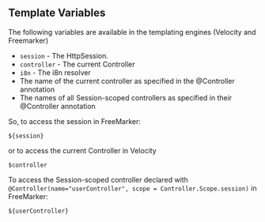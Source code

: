 Template Variables
------------------------

The following variables are available in the templating engines (Velocity and Freemarker)

* `session` - The HttpSession.
* `controller` - The current Controller
* `i8n` - The i8n resolver
* The name of the current controller as specified in the @Controller annotation
* The names of all Session-scoped controllers as specified in their @Controller annotation

So, to access the session in FreeMarker:

`${session}`

or to access the current Controller in Velocity

`$controller`

To access the Session-scoped controller declared with `@Controller(name="userController", scope = Controller.Scope.session)` in FreeMarker:

`${userController}`

